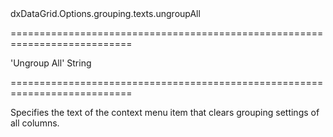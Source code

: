 <!--id-->dxDataGrid.Options.grouping.texts.ungroupAll<!--/id-->
===========================================================================
<!--default-->'Ungroup All'<!--/default-->
<!--type-->String<!--/type-->
===========================================================================

<!--shortDescription-->
Specifies the text of the context menu item that clears grouping settings of all columns.
<!--/shortDescription-->

<!--fullDescription-->

<!--/fullDescription-->